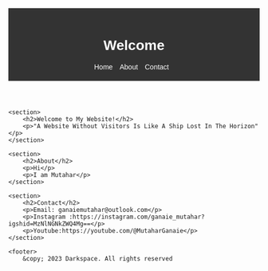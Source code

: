 <!DOCTYPE html>
<html lang="en">
<head>
    <meta charset="UTF-8">
    <meta name="viewport" content="width=device-width, initial-scale=1.0">
    <title>Portfolio</title>
    <style>
        body {
            font-family: Arial, sans-serif;
        }
        header {
            background-color: #333;
            color: #fff;
            padding: 20px;
        }
        nav ul {
            list-style-type: none;
            margin: 0;
            padding: 0;
            overflow: hidden;
        }
        nav li {
            display:inline-block;
            margin-right: 10px;
        }
        nav a {
            color: #fff;
            text-decoration: none;
        }
        section {
            margin: 20px;
        }
        footer {
            background-color: #333;
            color: #fff;
            padding: 10px;
            text-align: center;
        }
    </style>
</head>
<body>
    <header>
        <h1>Welcome</h1>
        <nav>
            <ul>
                <li><a href="index.html">Home</a></li>
                <li><a href="about.html">About</a></li>
                <li><a href="contact.html">Contact</a></li>
            </ul>
        </nav>
    </header>

    <section>
        <h2>Welcome to My Website!</h2>
        <p>"A Website Without Visitors Is Like A Ship Lost In The Horizon"</p>
    </section>

    <section>
        <h2>About</h2>
        <p>Hi</p>
        <p>I am Mutahar</p>
    </section>

    <section>
        <h2>Contact</h2>
        <p>Email: ganaiemutahar@outlook.com</p>
        <p>Instagram :https://instagram.com/ganaie_mutahar?igshid=MzNlNGNkZWQ4Mg==</p>
        <p>Youtube:https://youtube.com/@MutaharGanaie</p>
    </section>

    <footer>
        &copy; 2023 Darkspace. All rights reserved
